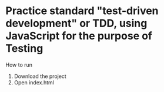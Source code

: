 # Practice standard "test-driven development" or TDD, using JavaScript for the purpose of Testing

How to run
1. Download the project
2. Open index.html